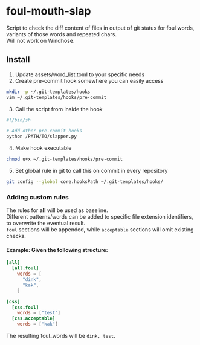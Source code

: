 # foul-mouth-slap
Script to check the diff content of files in output of git status for foul words, variants of those words and repeated chars.  
Will not work on Windhose.

## Install

1. Update assets/word_list.toml to your specific needs
2. Create pre-commit hook somewhere you can easily access
```bash
mkdir -p ~/.git-templates/hooks
vim ~/.git-templates/hooks/pre-commit
```
3. Call the script from inside the hook
```bash
#!/bin/sh

# Add other pre-commit hooks 
python /PATH/TO/slapper.py
```
4. Make hook executable
```bash
chmod u+x ~/.git-templates/hooks/pre-commit
```
5. Set global rule in git to call this on commit in every repository
```bash
git config --global core.hooksPath ~/.git-templates/hooks/
```

### Adding custom rules
The rules for __all__ will be used as baseline.  
Different patterns/words can be added to specific file extension identifiers, to overwrite the eventual result.  
`foul` sections will be appended, while `acceptable` sections will omit existing checks.

#### Example: Given the following structure:
```toml
[all]
  [all.foul]
    words = [
      "dink",
      "kak",
    ]

[css]
  [css.foul]
    words = ["test"]
  [css.acceptable]
    words = ["kak"]
```
The resulting foul_words will be `dink, test`.
